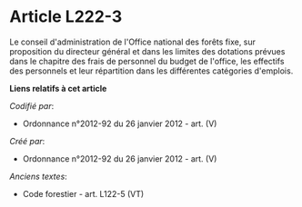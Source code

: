 # Article L222-3

Le conseil d'administration de l'Office national des forêts fixe, sur proposition du directeur général et dans les limites
des dotations prévues dans le chapitre des frais de personnel du budget de l'office, les effectifs des personnels et leur
répartition dans les différentes catégories d'emplois.

**Liens relatifs à cet article**

_Codifié par_:

  - Ordonnance n°2012-92 du 26 janvier 2012 - art. (V)

_Créé par_:

  - Ordonnance n°2012-92 du 26 janvier 2012 - art. (V)

_Anciens textes_:

  - Code forestier - art. L122-5 (VT)
